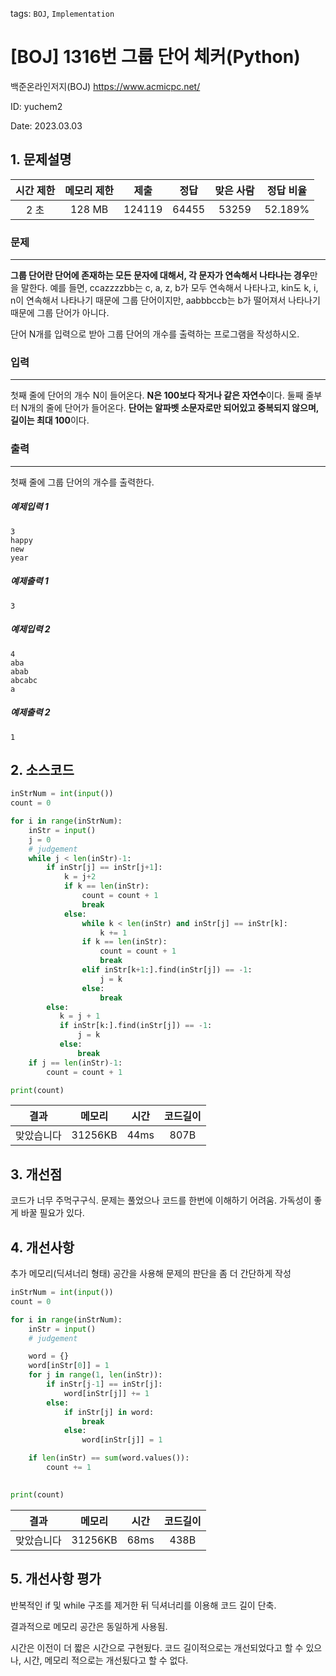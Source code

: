 tags: `BOJ`, `Implementation`
# [BOJ] 1316번 그룹 단어 체커(Python)
백준온라인저지(BOJ) https://www.acmicpc.net/

ID: yuchem2

Date: 2023.03.03

## 1. 문제설명
| 시간 제한 | 메모리 제한 | 제출  | 정답 | 맞은 사람 | 정답 비율 |
| :---: | :---: | :---: | :---: | :---: | :---: |
| 2 초      | 128 MB      | 124119 | 64455 | 53259 | 52.189% |

### 문제 
---
**그룹 단어란 단어에 존재하는 모든 문자에 대해서, 각 문자가 연속해서 나타나는 경우**만을 말한다. 예를 들면, ccazzzzbb는 c, a, z, b가 모두 연속해서 나타나고, kin도 k, i, n이 연속해서 나타나기 때문에 그룹 단어이지만, aabbbccb는 b가 떨어져서 나타나기 때문에 그룹 단어가 아니다.

단어 N개를 입력으로 받아 그룹 단어의 개수를 출력하는 프로그램을 작성하시오.

### 입력
---
첫째 줄에 단어의 개수 N이 들어온다. **N은 100보다 작거나 같은 자연수**이다. 둘째 줄부터 N개의 줄에 단어가 들어온다. **단어는 알파벳 소문자로만 되어있고 중복되지 않으며, 길이는 최대 100**이다.

### 출력
---
첫째 줄에 그룹 단어의 개수를 출력한다.

##### 예제입력 1
```
3
happy
new
year
```
##### 예제출력 1
```
3
```
##### 예제입력 2
```
4
aba
abab
abcabc
a
```
##### 예제출력 2
```
1
```

## 2. 소스코드
```python
inStrNum = int(input())
count = 0

for i in range(inStrNum):
    inStr = input()
    j = 0
    # judgement
    while j < len(inStr)-1:
        if inStr[j] == inStr[j+1]:
            k = j+2 
            if k == len(inStr):
                count = count + 1
                break
            else:
                while k < len(inStr) and inStr[j] == inStr[k]:
                    k += 1
                if k == len(inStr):
                    count = count + 1
                    break
                elif inStr[k+1:].find(inStr[j]) == -1: 
                    j = k
                else:
                    break
        else:
           k = j + 1
           if inStr[k:].find(inStr[j]) == -1:
               j = k
           else:
               break
    if j == len(inStr)-1:
        count = count + 1

print(count)
```

| 결과 | 메모리 | 시간 | 코드길이 |
|:---:|:-----: | :---: | :----: |
| 맞았습니다 | 31256KB | 44ms | 807B |

## 3. 개선점

코드가 너무 주먹구구식. 문제는 풀었으나 코드를 한번에 이해하기 어려움. 가독성이 좋게 바꿀 필요가 있다.

## 4. 개선사항

추가 메모리(딕셔너리 형태) 공간을 사용해 문제의 판단을 좀 더 간단하게 작성
```python
inStrNum = int(input())
count = 0

for i in range(inStrNum):
    inStr = input()
    # judgement

    word = {}
    word[inStr[0]] = 1
    for j in range(1, len(inStr)):
        if inStr[j-1] == inStr[j]:
            word[inStr[j]] += 1
        else:
            if inStr[j] in word:
                break
            else:
                word[inStr[j]] = 1

    if len(inStr) == sum(word.values()):
        count += 1
    

print(count)
```

| 결과 | 메모리 | 시간 | 코드길이 |
|:---:|:-----: | :---: | :----: |
| 맞았습니다 | 31256KB | 68ms | 438B |


## 5. 개선사항 평가

반복적인 if 및 while 구조를 제거한 뒤 딕셔너리를 이용해 코드 길이 단축. 

결과적으로 메모리 공간은 동일하게 사용됨. 

시간은 이전이 더 짧은 시간으로 구현됬다. 코드 길이적으로는 개선되었다고 할 수 있으나, 시간, 메모리 적으로는 개선됬다고 할 수 없다. 
